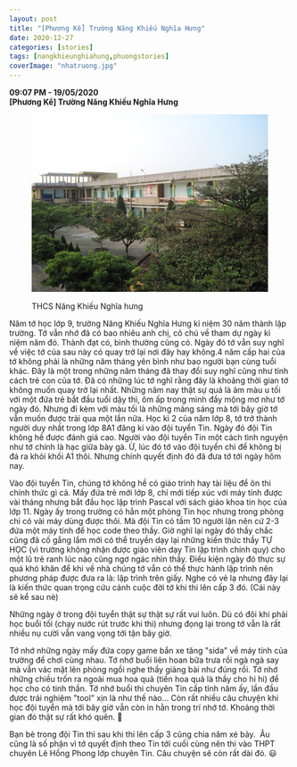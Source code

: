 ```yaml
---
layout: post
title: "[Phương Kể] Trường Năng Khiếu Nghĩa Hưng"
date: 2020-12-27
categories: [stories]
tags: [nangkhieunghiahung,phuongstories]
coverImage: "nhatruong.jpg"
---
```


**09:07 PM - 19/05/2020**  
**\[Phương Kể\] Trường Năng Khiếu Nghĩa Hưng**

<figure>

![](/assets/images/816ce-nhatruong.jpg)

<figcaption>

THCS Năng Khiếu Nghĩa hưng

</figcaption>

</figure>

Năm tớ học lớp 9, trường Năng Khiếu Nghĩa Hưng kỉ niệm 30 năm thành lập trường. Tớ vẫn nhớ đã có bao nhiêu anh chị, cô chú về tham dự ngày kỉ niệm năm đó. Thành đạt có, bình thường cũng có. Ngày đó tớ vẫn suy nghĩ về việc tớ của sau này có quay trở lại nơi đây hay không.4 năm cấp hai của tớ không phải là những năm tháng yên bình như bao người bạn cùng tuổi khác. Đây là một trong những năm tháng đã thay đổi suy nghĩ cũng như tính cách trẻ con của tớ. Đã có những lúc tớ nghĩ rằng đây là khoảng thời gian tớ không muốn quay trở lại nhất. Những năm nay thật sự quá là ảm màu u tối với một đứa trẻ bắt đầu tuổi dậy thì, ôm ấp trong mình đầy mộng mơ như tớ ngày đó. Nhưng đi kèm với màu tối là những mảng sáng mà tới bây giờ tớ vẫn muốn được trải qua một lần nữa. Học kì 2 của năm lớp 8, tớ trở thành người duy nhất trong lớp 8A1 đăng kí vào đội tuyển Tin. Ngày đó đội Tin không hề được đánh giá cao. Người vào đội tuyển Tin một cách tình nguyện như tớ chính là hạc giữa bày gà. Ừ, lúc đó tớ vào đội tuyển chỉ để không bị đá ra khỏi khối A1 thôi. Nhưng chính quyết định đó đã đưa tớ tới ngày hôm nay. 

Vào đội tuyển Tin, chúng tớ không hề có giáo trình hay tài liệu để ôn thi chính thức gì cả. Mấy đứa trẻ mới lớp 8, chỉ mới tiếp xúc với máy tính được vài tháng nhưng bắt đầu học lập trình Pascal với sách giáo khoa tin học của lớp 11. Ngày ấy trong trường có hẳn một phòng Tin học nhưng trong phòng chỉ có vài máy dùng được thôi. Mà đội Tin có tầm 10 người lận nên cứ 2-3 đứa một máy tính để học code theo thầy. Giờ nghĩ lại ngày đó thầy chắc cũng đã cố gắng lắm mới có thể truyền dạy lại những kiến thức thầy TỰ HỌC (vì trường không nhận được giáo viên dạy Tin lập trình chính quy) cho một lũ trẻ ranh lúc nào cũng ngơ ngác nhìn thầy. Điều kiện ngày đó thực sự quá khó khăn để khi về nhà chúng tớ vẫn có thể thực hành lập trình nên phương pháp được đưa ra là: lập trình trên giấy. Nghe có vẻ lạ nhưng đây lại là kiến thức quan trọng cứu cánh cuộc đời tớ khi thi lên cấp 3 đó. (Cái này sẽ kể sau nè)

Những ngày ở trong đội tuyển thật sự thật sự rất vui luôn. Dù có đôi khi phải học buổi tối (chạy nước rút trước khi thi) nhưng đọng lại trong tớ vẫn là rất nhiều nụ cười vẫn vang vọng tới tận bây giờ.

Tớ nhớ những ngày mấy đứa copy game bắn xe tăng "sida" về máy tính của trường để chơi cùng nhau. Tớ nhớ buổi liên hoan bữa trưa rồi ngà ngà say mà vẫn vác mặt lên phòng ngồi nghe thầy giảng bài như đúng rồi. Tớ nhớ những chiều trốn ra ngoài mua hoa quả (tiền hoa quả là thầy cho hi hi) để học cho có tinh thần. Tớ nhớ buổi thi chuyên Tin cấp tỉnh năm ấy, lần đầu được trải nghiệm "tool" xịn là như thế nào... Còn rất nhiều câu chuyện khi học đội tuyển mà tới bây giờ vẫn còn in hằn trong trí nhớ tớ. Khoảng thời gian đó thật sự rất khó quên. 🙂

Bạn bè trong đội Tin thì sau khi thi lên cấp 3 cũng chia năm xé bảy.  Âu cũng là số phận vì tớ quyết định theo Tin tới cuối cùng nên thi vào THPT chuyên Lê Hồng Phong lớp chuyên Tin. Câu chuyện sẽ còn rất dài đó. 😃
